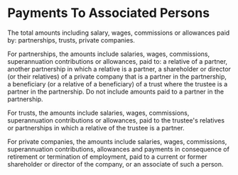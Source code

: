 # Payments To Associated Persons
The total amounts including salary, wages, commissions or allowances paid by: partnerships, trusts, private companies.

For partnerships, the amounts include salaries, wages, commissions, superannuation contributions or allowances, paid to: a relative of a partner, another partnership in which a relative is a partner, a shareholder or director (or their relatives) of a private company that is a partner in the partnership, a beneficiary (or a relative of a beneficiary) of a trust where the trustee is a partner in the partnership. Do not include amounts paid to a partner in the partnership.

For trusts, the amounts include salaries, wages, commissions, superannuation contributions or allowances, paid to the trustee's relatives or partnerships in which a relative of the trustee is a partner.

For private companies, the amounts include salaries, wages, commissions, superannuation contributions, allowances and payments in consequence of retirement or termination of employment, paid to a current or former shareholder or director of the company, or an associate of such a person.